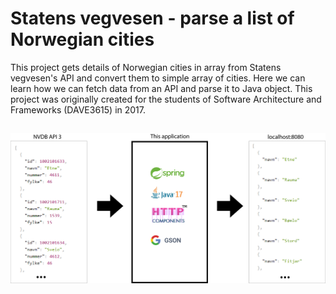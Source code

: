 # Statens vegvesen - parse a list of Norwegian cities
This project gets details of Norwegian cities in array from Statens vegvesen's API and convert them to simple array of cities. Here we can learn how we can fetch data from an API and parse it to Java object. This project was originally created for the students of Software Architecture and Frameworks (DAVE3615) in 2017.

##

![Alt text](src/main/resources/readme-resources/illustration.png "Title")

